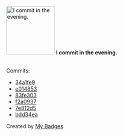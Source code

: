 <img src="https://my-badges.github.io/my-badges/evening-commits.png" alt="I commit in the evening." title="I commit in the evening." width="128">
<strong>I commit in the evening.</strong>
<br><br>

Commits:

- <a href="https://github.com/Abirdcfly/npm-show/commit/34a1fe91e32f5777a27ef680332b97a48f840b61">34a1fe9</a>
- <a href="https://github.com/Abirdcfly/npm-show/commit/e01485327fa80b97fb266451d2c65b58dc3ad420">e014853</a>
- <a href="https://github.com/Abirdcfly/npm-show/commit/83fe303e4ea17a47ac542ac13a4f617ca4bcca6f">83fe303</a>
- <a href="https://github.com/Abirdcfly/npm-show/commit/f2a0937357be5e572867240879e5c2e94f27b823">f2a0937</a>
- <a href="https://github.com/Abirdcfly/npm-show/commit/7e812d5a6f8572ac3910f01f8e03eea6af562c9f">7e812d5</a>
- <a href="https://github.com/Abirdcfly/npm-show/commit/bdd34ea24eb60b3c822db382b94349037977c5f4">bdd34ea</a>


Created by <a href="https://github.com/my-badges/my-badges">My Badges</a>